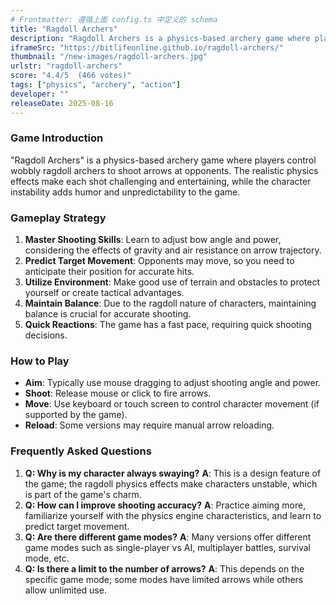```yaml
---
# Frontmatter: 遵循上面 config.ts 中定义的 schema
title: "Ragdoll Archers"
description: "Ragdoll Archers is a physics-based archery game where players control wobbly ragdoll archers to shoot arrows at opponents, with realistic physics making each shot challenging and entertaining."
iframeSrc: "https://bitlifeonline.github.io/ragdoll-archers/"
thumbnail: "/new-images/ragdoll-archers.jpg"
urlstr: "ragdoll-archers"
score: "4.4/5  (466 votes)"
tags: ["physics", "archery", "action"]
developer: ""
releaseDate: 2025-08-16
---
```



### Game Introduction

"Ragdoll Archers" is a physics-based archery game where players control wobbly ragdoll archers to shoot arrows at opponents. The realistic physics effects make each shot challenging and entertaining, while the character instability adds humor and unpredictability to the game.

### Gameplay Strategy

1.  **Master Shooting Skills**: Learn to adjust bow angle and power, considering the effects of gravity and air resistance on arrow trajectory.
2.  **Predict Target Movement**: Opponents may move, so you need to anticipate their position for accurate hits.
3.  **Utilize Environment**: Make good use of terrain and obstacles to protect yourself or create tactical advantages.
4.  **Maintain Balance**: Due to the ragdoll nature of characters, maintaining balance is crucial for accurate shooting.
5.  **Quick Reactions**: The game has a fast pace, requiring quick shooting decisions.

### How to Play

*   **Aim**: Typically use mouse dragging to adjust shooting angle and power.
*   **Shoot**: Release mouse or click to fire arrows.
*   **Move**: Use keyboard or touch screen to control character movement (if supported by the game).
*   **Reload**: Some versions may require manual arrow reloading.

### Frequently Asked Questions

1.  **Q: Why is my character always swaying?**
    **A**: This is a design feature of the game; the ragdoll physics effects make characters unstable, which is part of the game's charm.
2.  **Q: How can I improve shooting accuracy?**
    **A**: Practice aiming more, familiarize yourself with the physics engine characteristics, and learn to predict target movement.
3.  **Q: Are there different game modes?**
    **A**: Many versions offer different game modes such as single-player vs AI, multiplayer battles, survival mode, etc.
4.  **Q: Is there a limit to the number of arrows?**
    **A**: This depends on the specific game mode; some modes have limited arrows while others allow unlimited use.